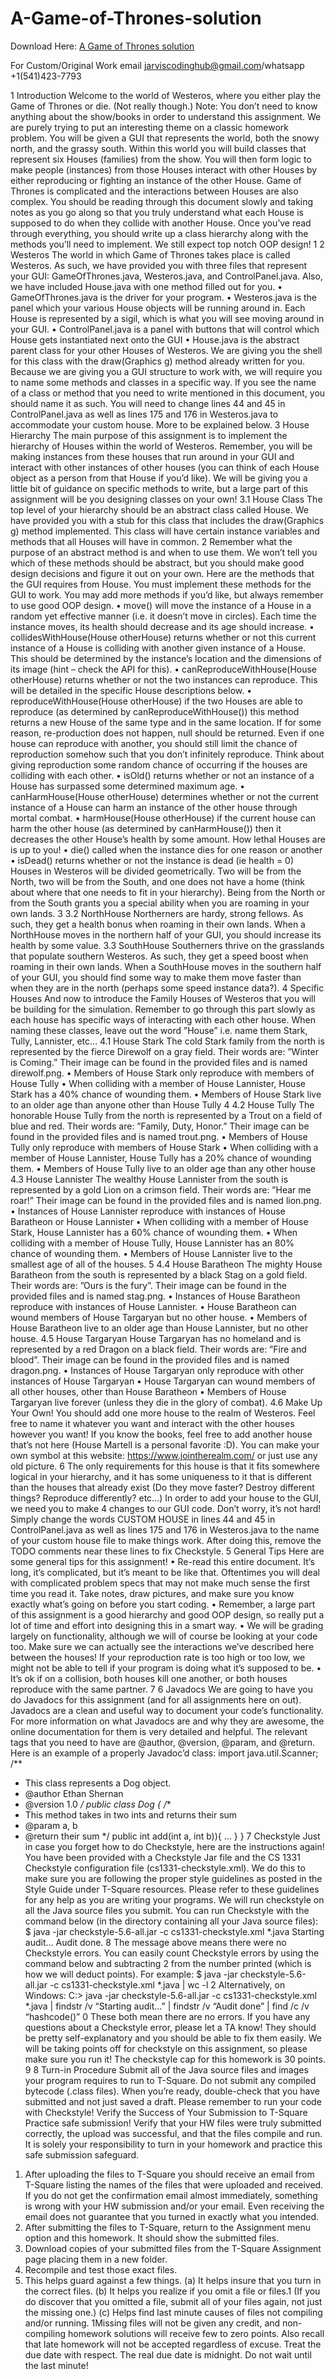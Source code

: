 # A-Game-of-Thrones-solution

Download Here: [A Game of Thrones solution](https://jarviscodinghub.com/assignment/a-game-of-thrones-solution/)

For Custom/Original Work email jarviscodinghub@gmail.com/whatsapp +1(541)423-7793

1 Introduction
Welcome to the world of Westeros, where you either play the Game of Thrones or die. (Not
really though.)
Note: You don’t need to know anything about the show/books in order to understand this
assignment. We are purely trying to put an interesting theme on a classic homework problem.
You will be given a GUI that represents the world, both the snowy north, and the grassy
south. Within this world you will build classes that represent six Houses (families) from the
show. You will then form logic to make people (instances) from those Houses interact with
other Houses by either reproducing or fighting an instance of the other House.
Game of Thrones is complicated and the interactions between Houses are also complex. You
should be reading through this document slowly and taking notes as you go along so that
you truly understand what each House is supposed to do when they collide with another
House.
Once you’ve read through everything, you should write up a class hierarchy along with the
methods you’ll need to implement. We still expect top notch OOP design!
1
2 Westeros
The world in which Game of Thrones takes place is called Westeros. As such, we have provided you with three files that represent your GUI: GameOfThrones.java, Westeros.java,
and ControlPanel.java. Also, we have included House.java with one method filled out
for you.
• GameOfThrones.java is the driver for your program.
• Westeros.java is the panel which your various House objects will be running around
in. Each House is represented by a sigil, which is what you will see moving around in
your GUI.
• ControlPanel.java is a panel with buttons that will control which House gets instantiated next onto the GUI
• House.java is the abstract parent class for your other Houses of Westeros. We are
giving you the shell for this class with the draw(Graphics g) method already written
for you.
Because we are giving you a GUI structure to work with, we will require you to name some
methods and classes in a specific way. If you see the name of a class or method that you
need to write mentioned in this document, you should name it as such.
You will need to change lines 44 and 45 in ControlPanel.java as well as lines
175 and 176 in Westeros.java to accommodate your custom house. More to be
explained below.
3 House Hierarchy
The main purpose of this assignment is to implement the hierarchy of Houses within the
world of Westeros. Remember, you will be making instances from these houses that run
around in your GUI and interact with other instances of other houses (you can think of each
House object as a person from that House if you’d like). We will be giving you a little bit
of guidance on specific methods to write, but a large part of this assignment will be you
designing classes on your own!
3.1 House Class
The top level of your hierarchy should be an abstract class called House. We have provided
you with a stub for this class that includes the draw(Graphics g) method implemented. This
class will have certain instance variables and methods that all Houses will have in common.
2
Remember what the purpose of an abstract method is and when to use them. We won’t tell
you which of these methods should be abstract, but you should make good design decisions
and figure it out on your own.
Here are the methods that the GUI requires from House. You must implement these methods
for the GUI to work. You may add more methods if you’d like, but always remember to use
good OOP design.
• move() will move the instance of a House in a random yet effective manner (i.e. it
doesn’t move in circles). Each time the instance moves, its health should decrease and
its age should increase.
• collidesWithHouse(House otherHouse) returns whether or not this current instance
of a House is colliding with another given instance of a House. This should be determined by the instance’s location and the dimensions of its image (hint – check the API
for this).
• canReproduceWithHouse(House otherHouse) returns whether or not the two instances
can reproduce. This will be detailed in the specific House descriptions below.
• reproduceWithHouse(House otherHouse) if the two Houses are able to reproduce
(as determined by canReproduceWithHouse()) this method returns a new House of
the same type and in the same location. If for some reason, re-production does not
happen, null should be returned. Even if one house can reproduce with another, you
should still limit the chance of reproduction somehow such that you don’t infinitely
reproduce. Think about giving reproduction some random chance of occurring if the
houses are colliding with each other.
• isOld() returns whether or not an instance of a House has surpassed some determined
maximum age.
• canHarmHouse(House otherHouse) determines whether or not the current instance of
a House can harm an instance of the other house through mortal combat.
• harmHouse(House otherHouse) if the current house can harm the other house (as
determined by canHarmHouse()) then it decreases the other House’s health by some
amount. How lethal Houses are is up to you!
• die() called when the instance dies for one reason or another
• isDead() returns whether or not the instance is dead (ie health = 0)
Houses in Westeros will be divided geometrically. Two will be from the North, two will be
from the South, and one does not have a home (think about where that one needs to fit in
your hierarchy). Being from the North or from the South grants you a special ability when
you are roaming in your own lands.
3
3.2 NorthHouse
Northerners are hardy, strong fellows. As such, they get a health bonus when roaming in
their own lands. When a NorthHouse moves in the northern half of your GUI, you should
increase its health by some value.
3.3 SouthHouse
Southerners thrive on the grasslands that populate southern Westeros. As such, they get a
speed boost when roaming in their own lands. When a SouthHouse moves in the southern
half of your GUI, you should find some way to make them move faster than when they are
in the north (perhaps some speed instance data?).
4 Specific Houses
And now to introduce the Family Houses of Westeros that you will be building for the
simulation. Remember to go through this part slowly as each house has specific ways of
interacting with each other house. When naming these classes, leave out the word ”House”
i.e. name them Stark, Tully, Lannister, etc…
4.1 House Stark
The cold Stark family from the north is represented by the fierce Direwolf on a gray field.
Their words are: ”Winter is Coming.” Their image can be found in the provided files and is
named direwolf.png.
• Members of House Stark only reproduce with members of House Tully
• When colliding with a member of House Lannister, House Stark has a 40% chance
of wounding them.
• Members of House Stark live to an older age than anyone other than House Tully
4
4.2 House Tully
The honorable House Tully from the north is represented by a Trout on a field of blue and
red. Their words are: ”Family, Duty, Honor.” Their image can be found in the provided files
and is named trout.png.
• Members of House Tully only reproduce with members of House Stark
• When colliding with a member of House Lannister, House Tully has a 20% chance
of wounding them.
• Members of House Tully live to an older age than any other house
4.3 House Lannister
The wealthy House Lannister from the south is represented by a gold Lion on a crimson
field. Their words are: ”Hear me roar!” Their image can be found in the provided files and
is named lion.png.
• Instances of House Lannister reproduce with instances of House Baratheon or House
Lannister
• When colliding with a member of House Stark, House Lannister has a 60% chance
of wounding them.
• When colliding with a member of House Tully, House Lannister has an 80% chance
of wounding them.
• Members of House Lannister live to the smallest age of all of the houses.
5
4.4 House Baratheon
The mighty House Baratheon from the south is represented by a black Stag on a gold field.
Their words are: ”Ours is the fury”. Their image can be found in the provided files and is
named stag.png.
• Instances of House Baratheon reproduce with instances of House Lannister.
• House Baratheon can wound members of House Targaryan but no other house.
• Members of House Baratheon live to an older age than House Lannister, but no other
house.
4.5 House Targaryan
House Targaryan has no homeland and is represented by a red Dragon on a black field.
Their words are: ”Fire and blood”. Their image can be found in the provided files and is
named dragon.png.
• Instances of House Targaryan only reproduce with other instances of House Targaryan
• House Targaryan can wound members of all other houses, other than House Baratheon
• Members of House Targaryan live forever (unless they die in the glory of combat).
4.6 Make Up Your Own!
You should add one more house to the realm of Westeros. Feel free to name it whatever
you want and interact with the other houses however you want! If you know the books, feel
free to add another house that’s not here (House Martell is a personal favorite :D). You can
make your own symbol at this website: https://www.jointherealm.com/ or just use any
old picture.
6
The only requirements for this house is that it fits somewhere logical in your hierarchy, and
it has some uniqueness to it that is different than the houses that already exist (Do they
move faster? Destroy different things? Reproduce differently? etc…)
In order to add your house to the GUI, we need you to make 4 changes to our GUI code.
Don’t worry, it’s not hard! Simply change the words CUSTOM HOUSE in lines 44 and 45 in
ControlPanel.java as well as lines 175 and 176 in Westeros.java to the name of your custom
house file to make things work. After doing this, remove the TODO comments near these
lines to fix Checkstyle.
5 General Tips
Here are some general tips for this assignment!
• Re-read this entire document. It’s long, it’s complicated, but it’s meant to be like
that. Oftentimes you will deal with complicated problem specs that may not make
much sense the first time you read it. Take notes, draw pictures, and make sure you
know exactly what’s going on before you start coding.
• Remember, a large part of this assignment is a good hierarchy and good OOP design,
so really put a lot of time and effort into designing this in a smart way.
• We will be grading largely on functionality, although we will of course be looking at
your code too. Make sure we can actually see the interactions we’ve described here
between the houses! If your reproduction rate is too high or too low, we might not be
able to tell if your program is doing what it’s supposed to be.
• It’s ok if on a collision, both houses kill one another, or both houses reproduce with
the same partner.
7
6 Javadocs
We are going to have you do Javadocs for this assignment (and for all assignments here on
out). Javadocs are a clean and useful way to document your code’s functionality. For more
information on what Javadocs are and why they are awesome, the online documentation for
them is very detailed and helpful. The relevant tags that you need to have are @author,
@version, @param, and @return. Here is an example of a properly Javadoc’d class:
import java.util.Scanner;
/**
* This class represents a Dog object.
* @author Ethan Shernan
* @version 1.0
*/
public class Dog {
/**
* This method takes in two ints and returns their sum
* @param a, b
* @return their sum
*/
public int add(int a, int b)){
…
}
}
7 Checkstyle
Just in case you forget how to do Checkstyle, here are the instructions again!
You have been provided with a Checkstyle Jar file and the CS 1331 Checkstyle configuration
file (cs1331-checkstyle.xml). We do this to make sure you are following the proper style
guidelines as posted in the Style Guide under T-Square resources. Please refer to these
guidelines for any help as you are writing your programs.
We will run checkstyle on all the Java source files you submit. You can run Checkstyle with
the command below (in the directory containing all your Java source files):
$ java -jar checkstyle-5.6-all.jar -c cs1331-checkstyle.xml *.java
Starting audit…
Audit done.
8
The message above means there were no Checkstyle errors. You can easily count Checkstyle
errors by using the command below and subtracting 2 from the number printed (which is
how we will deduct points). For example:
$ java -jar checkstyle-5.6-all.jar -c cs1331-checkstyle.xml *.java | wc -l
2
Alternatively, on Windows:
C:\> java -jar checkstyle-5.6-all.jar -c cs1331-checkstyle.xml *.java |
findstr /v “Starting audit…” | findstr /v “Audit done” | find /c /v “hashcode()”
0
These both mean there are no errors.
If you have any questions about a Checkstyle error, please let a TA know! They should be
pretty self-explanatory and you should be able to fix them easily. We will be taking points
off for checkstyle on this assignment, so please make sure you run it! The checkstyle cap for
this homework is 30 points.
9
8 Turn-in Procedure
Submit all of the Java source files and images your program requires to run to T-Square.
Do not submit any compiled bytecode (.class files). When you’re ready, double-check that
you have submitted and not just saved a draft.
Please remember to run your code with Checkstyle!
Verify the Success of Your Submission to T-Square
Practice safe submission! Verify that your HW files were truly submitted correctly, the
upload was successful, and that the files compile and run. It is solely your responsibility to
turn in your homework and practice this safe submission safeguard.
1. After uploading the files to T-Square you should receive an email from T-Square listing
the names of the files that were uploaded and received. If you do not get the confirmation email almost immediately, something is wrong with your HW submission and/or
your email. Even receiving the email does not guarantee that you turned in exactly
what you intended.
2. After submitting the files to T-Square, return to the Assignment menu option and this
homework. It should show the submitted files.
3. Download copies of your submitted files from the T-Square Assignment page placing
them in a new folder.
4. Recompile and test those exact files.
5. This helps guard against a few things.
(a) It helps insure that you turn in the correct files.
(b) It helps you realize if you omit a file or files.1
(If you do discover that you omitted
a file, submit all of your files again, not just the missing one.)
(c) Helps find last minute causes of files not compiling and/or running.
1Missing files will not be given any credit, and non-compiling homework solutions will receive few to zero
points. Also recall that late homework will not be accepted regardless of excuse. Treat the due date with
respect. The real due date is midnight. Do not wait until the last minute!
